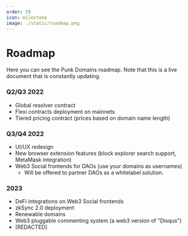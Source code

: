 ```yaml
---
order: 59
icon: milestone
image: ./static/roadmap.png
---
```


# Roadmap

Here you can see the Punk Domains roadmap. Note that this is a live document that is constantly updating.

### Q2/Q3 2022

- Global resolver contract
- Flexi contracts deployment on mainnets
- Tiered pricing contract (prices based on domain name length)

### Q3/Q4 2022

- UI/UX redesign
- New browser extension features (block explorer search support, MetaMask integration)
- Web3 Social frontends for DAOs (use your domains as usernames)
  - Will be offered to partner DAOs as a whitelabel solution.

### 2023

- DeFi integrations on Web3 Social frontends
- zkSync 2.0 deployment
- Renewable domains
- Web3 pluggable commenting system (a web3 version of "Disqus")
- [REDACTED]
 